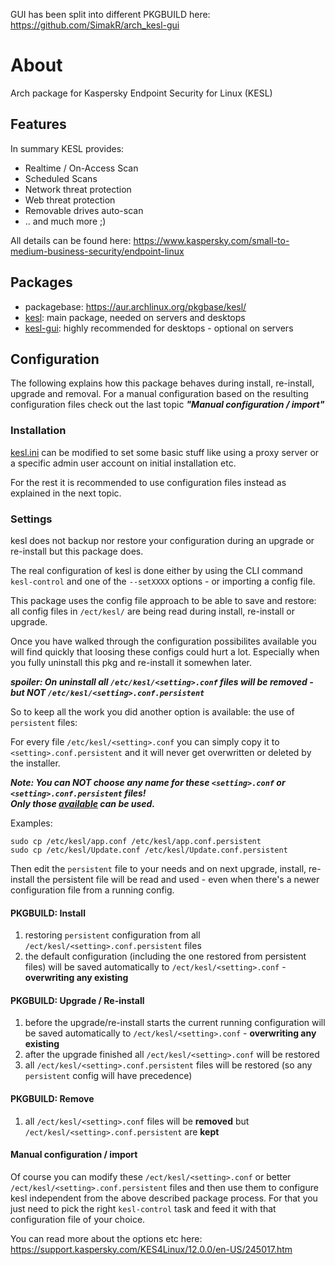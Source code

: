 GUI has been split into different PKGBUILD here: https://github.com/SimakR/arch_kesl-gui

# About

Arch package for Kaspersky Endpoint Security for Linux (KESL)

## Features

In summary KESL provides:

- Realtime / On-Access Scan
- Scheduled Scans
- Network threat protection
- Web threat protection
- Removable drives auto-scan
- .. and much more ;)

All details can be found here: https://www.kaspersky.com/small-to-medium-business-security/endpoint-linux


## Packages

* packagebase: https://aur.archlinux.org/pkgbase/kesl/
* [kesl](https://aur.archlinux.org/packages/kesl/): main package, needed on servers and desktops
* [kesl-gui](https://aur.archlinux.org/packages/kesl-gui/): highly recommended for desktops - optional on servers

## Configuration

The following explains how this package behaves during install, re-install, upgrade and removal. For a manual configuration based on the resulting configuration files check out the last topic ***"Manual configuration / import"***

### Installation

[kesl.ini](kesl.ini) can be modified to set some basic stuff like using a proxy server or a specific admin user account on initial installation etc.

For the rest it is recommended to use configuration files instead as explained in the next topic.

### Settings

kesl does not backup nor restore your configuration during an upgrade or re-install but this package does.

The real configuration of kesl is done either by using the CLI command `kesl-control` and one of the `--setXXXX` options - or importing a config file.

This package uses the config file approach to be able to save and restore: all config files in `/ect/kesl/` are being read during install, re-install or upgrade.

Once you have walked through the configuration possibilites available you will find quickly that loosing these configs could hurt a lot. Especially when you fully uninstall this pkg and re-install it somewhen later.

***spoiler: On uninstall all `/etc/kesl/<setting>.conf` files will be removed - but NOT `/etc/kesl/<setting>.conf.persistent`***

So to keep all the work you did another option is available: the use of `persistent` files:

For every file `/etc/kesl/<setting>.conf` you can simply copy it to `<setting>.conf.persistent` and it will never get overwritten or deleted by the installer. 

***Note: You can NOT choose any name for these `<setting>.conf` or `<setting>.conf.persistent` files!<br/>Only those [available](kesl.install#L8-L22) can be used.***

Examples:

~~~
sudo cp /etc/kesl/app.conf /etc/kesl/app.conf.persistent
sudo cp /etc/kesl/Update.conf /etc/kesl/Update.conf.persistent
~~~

Then edit the `persistent` file to your needs and on next upgrade, install, re-install the persistent file will be read and used - even when there's a newer configuration file from a running config.

#### PKGBUILD: Install

1. restoring `persistent` configuration from all `/ect/kesl/<setting>.conf.persistent` files
1. the default configuration (including the one restored from persistent files) will be saved automatically to `/ect/kesl/<setting>.conf` - **overwriting any existing**

#### PKGBUILD: Upgrade / Re-install

1. before the upgrade/re-install starts the current running configuration will be saved automatically to `/ect/kesl/<setting>.conf` - **overwriting any existing**
1. after the upgrade finished all `/ect/kesl/<setting>.conf` will be restored
1. all `/ect/kesl/<setting>.conf.persistent` files will be restored (so any `persistent` config will have precedence)

#### PKGBUILD: Remove

1. all `/ect/kesl/<setting>.conf` files will be **removed** but `/ect/kesl/<setting>.conf.persistent` are **kept**

#### Manual configuration / import

Of course you can modify these `/ect/kesl/<setting>.conf` or better `/ect/kesl/<setting>.conf.persistent` files and then use them to configure kesl independent from the above described package process. For that you just need to pick the right `kesl-control` task and feed it with that configuration file of your choice.

You can read more about the options etc here: https://support.kaspersky.com/KES4Linux/12.0.0/en-US/245017.htm

